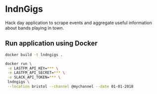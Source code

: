 # lndnGigs

Hack day application to scrape events and aggregate useful information about bands playing in town.


## Run application using Docker

```bash
docker build -t lndngigs .

docker run \
 -e LASTFM_API_KEY=*** \
 -e LASTFM_API_SECRET=*** \
 -e SLACK_API_TOKEN=*** \
 lndngigs \
 --location bristol --channel @mychannel --date 01-01-2018
```
